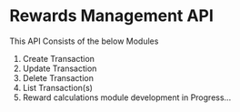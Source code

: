 # Rewards Management API
This API Consists of the below Modules
1) Create Transaction 
2) Update Transaction
3) Delete Transaction
4) List Transaction(s)
5) Reward calculations module development in Progress...
